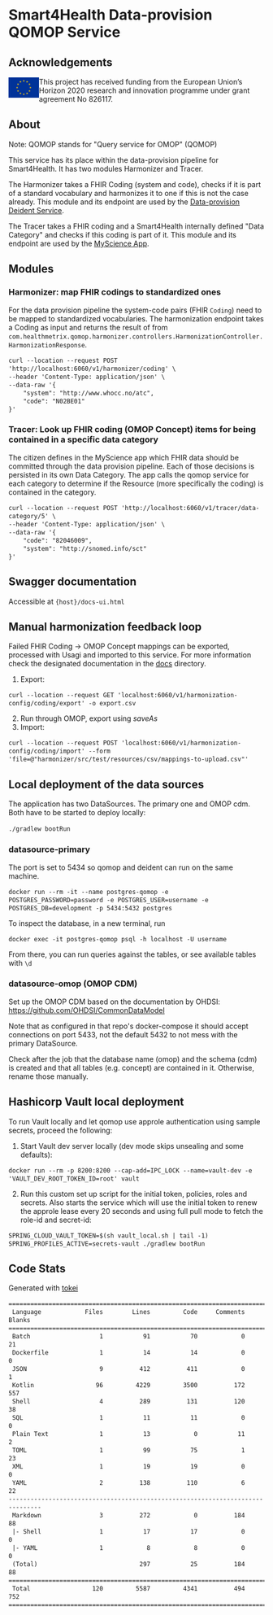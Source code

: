 # Smart4Health Data-provision QOMOP Service

## Acknowledgements

<img src="./img/eu.jpg" align="left" alt="European Flag" width="60">

This project has received funding from the European Union’s Horizon 2020 research and innovation programme under grant agreement No 826117.

## About

Note: QOMOP stands for  "Query service for OMOP" (QOMOP)

This service has its place within the data-provision pipeline for Smart4Health. It has two modules Harmonizer and
Tracer.

The Harmonizer takes a FHIR Coding (system and code), checks if it is part of a standard vocabulary and harmonizes it to
one if this is not the case already. This module and its endpoint are used by
the [Data-provision Deident Service](https://github.com/smart4health/dataprovision-deident-service).

The Tracer takes a FHIR coding and a Smart4Health internally defined "Data Category" and checks if this coding is part
of it. This module and its endpoint are used by the [MyScience App](https://github.com/smart4health/my-science-app).

## Modules

### Harmonizer: map FHIR codings to standardized ones

For the data provision pipeline the system-code pairs (FHIR `Coding`) need to be mapped to standardized vocabularies.
The harmonization endpoint takes a Coding as input and returns the result of
from `com.healthmetrix.qomop.harmonizer.controllers.HarmonizationController.HarmonizationResponse`.

```shell
curl --location --request POST 'http://localhost:6060/v1/harmonizer/coding' \
--header 'Content-Type: application/json' \
--data-raw '{
    "system": "http://www.whocc.no/atc",
    "code": "N02BE01"
}'
```

### Tracer: Look up FHIR coding (OMOP Concept) items for being contained in a specific data category

The citizen defines in the MyScience app which FHIR data should be committed through the data provision pipeline. Each
of
those decisions is persisted in its own Data Category. The app calls the qomop service for each category to determine if
the Resource (more specifically the coding) is contained in the category.

```shell
curl --location --request POST 'http://localhost:6060/v1/tracer/data-category/5' \
--header 'Content-Type: application/json' \
--data-raw '{
    "code": "82046009",
    "system": "http://snomed.info/sct"
}'
```

## Swagger documentation

Accessible at `{host}/docs-ui.html`

## Manual harmonization feedback loop

Failed FHIR Coding -> OMOP Concept mappings can be exported, processed with Usagi and imported to this service. For more
information check the designated documentation in the [docs](docs) directory.

1. Export:

```
curl --location --request GET 'localhost:6060/v1/harmonization-config/coding/export' -o export.csv
```

2. Run through OMOP, export using _saveAs_
3. Import:

```
curl --location --request POST 'localhost:6060/v1/harmonization-config/coding/import' --form 'file=@"harmonizer/src/test/resources/csv/mappings-to-upload.csv"'
```

## Local deployment of the data sources

The application has two DataSources. The primary one and OMOP cdm. Both have to be started to deploy locally:

`./gradlew bootRun`

### datasource-primary

The port is set to 5434 so qomop and deident can run on the same machine.

```shell
docker run --rm -it --name postgres-qomop -e POSTGRES_PASSWORD=password -e POSTGRES_USER=username -e POSTGRES_DB=development -p 5434:5432 postgres
```

To inspect the database, in a new terminal, run

```shell script
docker exec -it postgres-qomop psql -h localhost -U username
```

From there, you can run queries against the tables, or see available tables with `\d`

### datasource-omop (OMOP CDM)

Set up the OMOP CDM based on the documentation by OHDSI: https://github.com/OHDSI/CommonDataModel

Note that as configured in that repo's docker-compose it should accept connections on port 5433,
not the default 5432 to not mess with the primary DataSource.

Check after the job that the database name (omop) and the schema (cdm) is created and that all tables (e.g. concept) are
contained in it. Otherwise, rename those manually.

## Hashicorp Vault local deployment

To run Vault locally and let qomop use approle authentication using sample secrets, proceed the following:

1. Start Vault dev server locally (dev mode skips unsealing and some defaults):

```shell
docker run --rm -p 8200:8200 --cap-add=IPC_LOCK --name=vault-dev -e 'VAULT_DEV_ROOT_TOKEN_ID=root' vault
```

2. Run this custom set up script for the initial token, policies, roles and secrets. Also starts the service which will
   use the initial token to renew the approle lease every 20 seconds and using full pull mode to fetch the role-id and
   secret-id:

```shell
SPRING_CLOUD_VAULT_TOKEN=$(sh vault_local.sh | tail -1) SPRING_PROFILES_ACTIVE=secrets-vault ./gradlew bootRun
```


## Code Stats
Generated with [tokei](https://github.com/XAMPPRocky/tokei)

```
===============================================================================
 Language            Files        Lines         Code     Comments       Blanks
===============================================================================
 Batch                   1           91           70            0           21
 Dockerfile              1           14           14            0            0
 JSON                    9          412          411            0            1
 Kotlin                 96         4229         3500          172          557
 Shell                   4          289          131          120           38
 SQL                     1           11           11            0            0
 Plain Text              1           13            0           11            2
 TOML                    1           99           75            1           23
 XML                     1           19           19            0            0
 YAML                    2          138          110            6           22
-------------------------------------------------------------------------------
 Markdown                3          272            0          184           88
 |- Shell                1           17           17            0            0
 |- YAML                 1            8            8            0            0
 (Total)                            297           25          184           88
===============================================================================
 Total                 120         5587         4341          494          752
===============================================================================
```